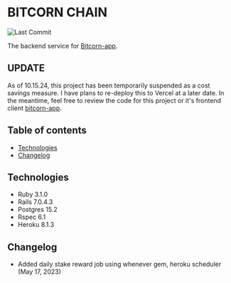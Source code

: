 # BITCORN CHAIN

![Last Commit](https://img.shields.io/github/last-commit/benjipt/bitcorn-chain)

The backend service for [Bitcorn-app](https://github.com/benjipt/bitcorn-app).

## UPDATE

As of 10.15.24, this project has been temporarily suspended as a cost savings measure. I have plans to re-deploy this  to Vercel at a later date. In the meantime, feel free to review the code for this project or it's frontend client [bitcorn-app](https://github.com/benjipt/bitcorn-app).

## Table of contents

- [Technologies](#technologies)
- [Changelog](#changelog)

## Technologies

*  Ruby 3.1.0
*  Rails 7.0.4.3
*  Postgres 15.2
*  Rspec 6.1
*  Heroku 8.1.3

## Changelog

-  Added daily stake reward job using whenever gem, heroku scheduler (May 17, 2023)
